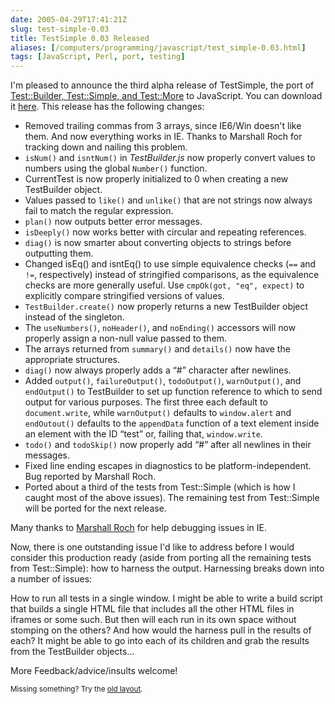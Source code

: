 ```yaml
--- 
date: 2005-04-29T17:41:21Z
slug: test-simple-0.03
title: TestSimple 0.03 Released
aliases: [/computers/programming/javascript/test_simple-0.03.html]
tags: [JavaScript, Perl, port, testing]
---
```


<p>I'm pleased to announce the third alpha release of TestSimple, the port of
<a href="http://search.cpan.org/dist/Test-Simple/" title="Test::Simple and friends on CPAN">Test::Builder, Test::Simple, and Test::More</a> to
JavaScript. You can download
it <a href="http://www.justatheory.com/downloads/TestSimple-0.03.tar.gz" title="Download TestSimple 0.03 now!">here</a>. This release has the following
changes:</p>

<ul>
  <li>Removed trailing commas from 3 arrays, since IE6/Win doesn't like
  them. And now everything works in IE. Thanks to Marshall Roch for tracking
  down and nailing this problem.</li>
  <li><code>isNum()</code> and <code>isntNum()</code>
  in <em>TestBuilder.js</em> now properly convert values to numbers using the
  global <code>Number()</code> function.</li>
  <li>CurrentTest is now properly initialized to 0 when creating a new
  TestBuilder object.</li>
  <li>Values passed to <code>like()</code> and <code>unlike()</code> that are
  not strings now always fail to match the regular expression.</li>
  <li><code>plan()</code> now outputs better error messages.</li>
  <li><code>isDeeply()</code> now works better with circular and repeating
  references.</li>
  <li><code>diag()</code> is now smarter about converting objects to strings
  before outputting them.</li>
  <li>Changed isEq() and isntEq() to use simple equivalence checks
  (<code>==</code> and <code>!=</code>, respectively) instead of stringified
  comparisons, as the equivalence checks are more generally
  useful. Use <code>cmpOk(got, &quot;eq&quot;, expect)</code> to explicitly
  compare stringified versions of values.</li>
  <li><code>TestBuilder.create()</code> now properly returns a new TestBuilder
  object instead of the singleton.</li>
  <li>The <code>useNumbers()</code>, <code>noHeader()</code>,
  and <code>noEnding()</code> accessors will now properly assign a non-null
  value passed to them.</li>
  <li>The arrays returned from <code>summary()</code>
  and <code>details()</code> now have the appropriate structures.</li>
  <li><code>diag()</code> now always properly adds a <q>#</q> character after
  newlines.</li>
  <li>Added <code>output()</code>, <code>failureOutput()</code>,
  <code>todoOutput()</code>, <code>warnOutput()</code>,
  and <code>endOutput()</code> to TestBuilder to set up function reference to
  which to send output for various purposes. The first three each default
  to <code>document.write</code>, while <code>warnOutput()</code> defaults to
  <code>window.alert</code> and <code>endOutout()</code> defaults to the
  <code>appendData</code> function of a text element inside an element with
  the ID <q>test</q> or, failing that, <code>window.write</code>.</li>
  <li><code>todo()</code> and <code>todoSkip()</code> now properly add <q>#</q>
  after all newlines in their messages.</li>
  <li>Fixed line ending escapes in diagnostics to be platform-independent. Bug
  reported by Marshall Roch.</li>
  <li>Ported about a third of the tests from Test::Simple (which is how I
  caught most of the above issues). The remaining test from Test::Simple will
  be ported for the next release.</li>
</ul>

<p>Many thanks to <a href="http://www.spastically.com/" title="Spastically">Marshall Roch</a> for help debugging issues in IE.</p>

<p>Now, there is one outstanding issue I'd like to address before I would
consider this production ready (aside from porting all the remaining tests
from Test::Simple): how to harness the output. Harnessing breaks down into a
number of issues:</p>

<p>How to run all tests in a single window. I might be able to write a build
script that builds a single HTML file that includes all the other HTML files
in iframes or some such. But then will each run in its own space without
stomping on the others? And how would the harness pull in the results of each?
It might be able to go into each of its children and grab the results from the
TestBuilder objects…
</p>

<p>More Feedback/advice/insults welcome!</p>

<p class="past"><small>Missing something? Try the <a rel="nofollow" href="http://past.justatheory.com/computers/programming/javascript/test_simple-0.03.html">old layout</a>.</small></p>


